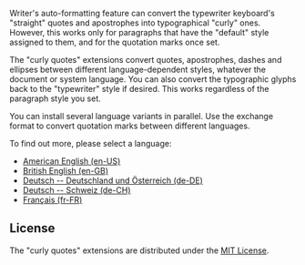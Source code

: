 Writer's auto-formatting feature can convert the typewriter keyboard's "straight" quotes and apostrophes into typographical "curly" ones. However, this works only for paragraphs that have the "default" style assigned to them, and for the quotation marks once set.
 
The "curly quotes" extensions convert quotes, apostrophes, dashes and ellipses between different language-dependent styles, whatever the document or system language. You can also convert the typographic glyphs back to the "typewriter" style if desired. This works regardless of the paragraph style you set.

You can install several language variants in parallel. Use the exchange format to convert quotation marks between different languages.

To find out more, please select a language: 

* [American English (en-US)](https://peter88213.github.io/curly-en-US/)
* [British English (en-GB)](https://peter88213.github.io/curly-en-GB/)
* [Deutsch -- Deutschland und Österreich (de-DE)](https://peter88213.github.io/curly-de-DE/) 
* [Deutsch -- Schweiz (de-CH)](https://peter88213.github.io/curly-de-CH/)
* [Français (fr-FR)](https://peter88213.github.io/curly-fr-FR/)

## License

The "curly quotes" extensions are distributed under the [MIT License](http://www.opensource.org/licenses/mit-license.php).

